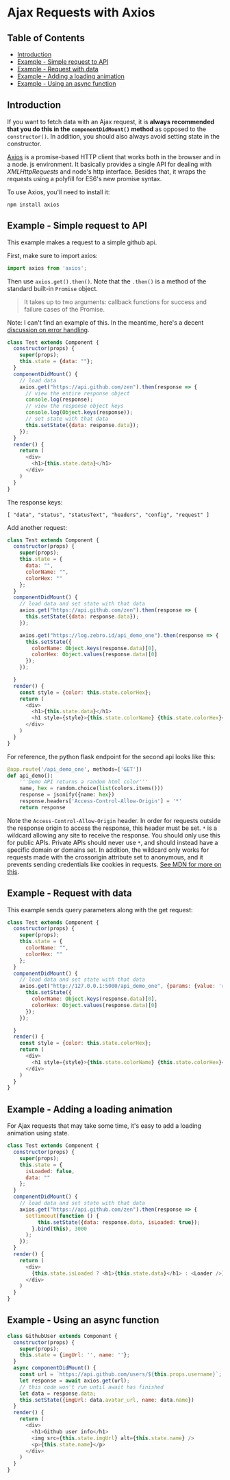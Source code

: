 # Ajax Requests with Axios

## Table of Contents

<!-- toc -->

- [Introduction](#introduction)
- [Example - Simple request to API](#example---simple-request-to-api)
- [Example - Request with data](#example---request-with-data)
- [Example - Adding a loading animation](#example---adding-a-loading-animation)
- [Example - Using an async function](#example---using-an-async-function)

<!-- tocstop -->

## Introduction

If you want to fetch data with an Ajax request, it is **always recommended that you do this in the `componentDidMount()` method** as opposed to the `constructor()`. In addition, you should also always avoid setting state in the constructor.

[Axios](https://github.com/axios/axios) is a promise-based HTTP client that works both in the browser and in a node. js environment. It basically provides a single API for dealing with *XMLHttpRequests* and node's http interface. Besides that, it wraps the requests using a polyfill for ES6's new promise syntax.

To use Axios, you'll need to install it:

```
npm install axios
```

## Example - Simple request to API

This example makes a request to a simple github api.

First, make sure to import axios:

```javascript
import axios from 'axios';
```

Then use `axios.get().then()`. Note that the `.then()` is a method of the standard built-in `Promise` object.

> It takes up to two arguments: callback functions for success and failure cases of the Promise.

Note: I can't find an example of this. In the meantime, here's a decent [discussion on error handling](https://www.intricatecloud.io/2020/03/how-to-handle-api-errors-in-your-web-app-using-axios/).

```javascript
class Test extends Component {
  constructor(props) {
    super(props);
    this.state = {data: ""};
  }
  componentDidMount() {
    // load data
    axios.get("https://api.github.com/zen").then(response => {
      // view the entire response object
      console.log(response);
      // view the response object keys
      console.log(Object.keys(response));
      // set state with that data
      this.setState({data: response.data});
    });
  }
  render() {
    return (
      <div>
        <h1>{this.state.data}</h1>
      </div>
    )
  }
}
```

The response keys:
```
[ "data", "status", "statusText", "headers", "config", "request" ]
```

Add another request:

```javascript
class Test extends Component {
  constructor(props) {
    super(props);
    this.state = {
      data: "",
      colorName: "",
      colorHex: ""
    };
  }
  componentDidMount() {
    // load data and set state with that data
    axios.get("https://api.github.com/zen").then(response => {
      this.setState({data: response.data});
    });

    axios.get("https://log.zebro.id/api_demo_one").then(response => {
      this.setState({
        colorName: Object.keys(response.data)[0],
        colorHex: Object.values(response.data)[0]
      });
    });

  }
  render() {
    const style = {color: this.state.colorHex};
    return (
      <div>
        <h1>{this.state.data}</h1>
        <h1 style={style}>{this.state.colorName} {this.state.colorHex}</h1>
      </div>
    )
  }
}
```

For reference, the python flask endpoint for the second api looks like this:

```python
@app.route('/api_demo_one', methods=['GET'])
def api_demo():
    '''Demo API returns a random html color'''
    name, hex = random.choice(list(colors.items()))
    response = jsonify({name: hex})
    response.headers['Access-Control-Allow-Origin'] = '*'
    return response
```

Note the `Access-Control-Allow-Origin` header. In order for requests outside the response origin to access the response, this header must be set. `*` is a wildcard allowing any site to receive the response. You should only use this for public APIs. Private APIs should never use `*`, and should instead have a specific domain or domains set. In addition, the wildcard only works for requests made with the crossorigin attribute set to anonymous, and it prevents sending credentials like cookies in requests. [See MDN for more on this](https://developer.mozilla.org/en-US/docs/Web/HTTP/CORS/Errors/CORSMissingAllowOrigin).


## Example - Request with data

This example sends query parameters along with the get request:

```javascript
class Test extends Component {
  constructor(props) {
    super(props);
    this.state = {
      colorName: "",
      colorHex: ""
    };
  }
  componentDidMount() {
    // load data and set state with that data
    axios.get("http://127.0.0.1:5000/api_demo_one", {params: {value: 'rgb'}}).then(response => {
      this.setState({
        colorName: Object.keys(response.data)[0],
        colorHex: Object.values(response.data)[0]
      });
    });

  }
  render() {
    const style = {color: this.state.colorHex};
    return (
      <div>
        <h1 style={style}>{this.state.colorName} {this.state.colorHex}</h1>
      </div>
    )
  }
}
```

## Example - Adding a loading animation

For Ajax requests that may take some time, it's easy to add a loading animation using state.

```javascript
class Test extends Component {
  constructor(props) {
    super(props);
    this.state = {
      isLoaded: false,
      data: ""
    };
  }
  componentDidMount() {
    // load data and set state with that data
    axios.get("https://api.github.com/zen").then(response => {
      setTimeout(function () {
          this.setState({data: response.data, isLoaded: true});
        }.bind(this), 3000
      );
    });
  }
  render() {
    return (
      <div>
        {this.state.isLoaded ? <h1>{this.state.data}</h1> : <Loader />}
      </div>
    )
  }
}
```

## Example - Using an async function

```javascript
class GithubUser extends Component {
  constructor(props) {
    super(props);
    this.state = {imgUrl: '', name: ''};
  }
  async componentDidMount() {
    const url = `https://api.github.com/users/${this.props.username}`;
    let response = await axios.get(url);
    // this code won't run until await has finished
    let data = response.data;
    this.setState({imgUrl: data.avatar_url, name: data.name})
  }
  render() {
    return (
      <div>
        <h1>Github user info</h1>
        <img src={this.state.imgUrl} alt={this.state.name} />
        <p>{this.state.name}</p>
      </div>
    )
  }
}
```
